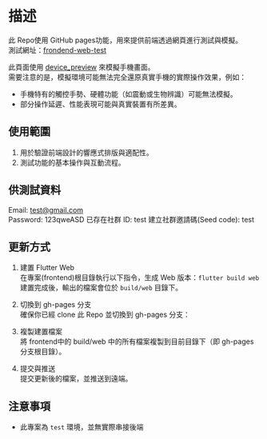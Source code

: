 # 描述
此 Repo使用 GitHub pages功能，用來提供前端透過網頁進行測試與模擬。  
測試網址：[frondend-web-test](https://trainerplux.github.io/frondend-web-test/)

此頁面使用 [device_preview](https://pub.dev/packages/device_preview) 來模擬手機畫面。  
需要注意的是，模擬環境可能無法完全還原真實手機的實際操作效果，例如：  
- 手機特有的觸控手勢、硬體功能（如震動或生物辨識）可能無法模擬。
- 部分操作延遲、性能表現可能與真實裝置有所差異。

## 使用範圍
1.	用於驗證前端設計的響應式排版與適配性。
2.	測試功能的基本操作與互動流程。

## 供測試資料
Email: test@gmail.com  
Password: 123qweASD
已存在社群 ID: test
建立社群邀請碼(Seed code): test

## 更新方式
1. 建置 Flutter Web  
  在專案(frontend)根目錄執行以下指令，生成 Web 版本：`flutter build web`  
  建置完成後，輸出的檔案會位於 `build/web` 目錄下。

2. 切換到 gh-pages 分支  
確保你已經 clone 此 Repo 並切換到 gh-pages 分支：

3. 複製建置檔案  
將 frontend中的 build/web 中的所有檔案複製到目前目錄下（即 gh-pages 分支根目錄）。

4. 提交與推送  
提交更新後的檔案，並推送到遠端。

## 注意事項
- 此專案為 `test` 環境，並無實際串接後端
